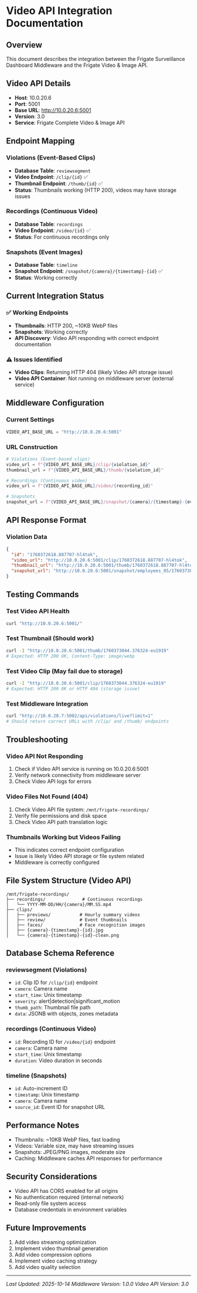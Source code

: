 # Video API Integration Documentation

## Overview
This document describes the integration between the Frigate Surveillance Dashboard Middleware and the Frigate Video & Image API.

## Video API Details
- **Host**: 10.0.20.6
- **Port**: 5001
- **Base URL**: http://10.0.20.6:5001
- **Version**: 3.0
- **Service**: Frigate Complete Video & Image API

## Endpoint Mapping

### Violations (Event-Based Clips)
- **Database Table**: `reviewsegment`
- **Video Endpoint**: `/clip/{id}` ✅
- **Thumbnail Endpoint**: `/thumb/{id}` ✅
- **Status**: Thumbnails working (HTTP 200), videos may have storage issues

### Recordings (Continuous Video)
- **Database Table**: `recordings`
- **Video Endpoint**: `/video/{id}` ✅
- **Status**: For continuous recordings only

### Snapshots (Event Images)
- **Database Table**: `timeline`
- **Snapshot Endpoint**: `/snapshot/{camera}/{timestamp}-{id}` ✅
- **Status**: Working correctly

## Current Integration Status

### ✅ Working Endpoints
- **Thumbnails**: HTTP 200, ~10KB WebP files
- **Snapshots**: Working correctly
- **API Discovery**: Video API responding with correct endpoint documentation

### ⚠️ Issues Identified
- **Video Clips**: Returning HTTP 404 (likely Video API storage issue)
- **Video API Container**: Not running on middleware server (external service)

## Middleware Configuration

### Current Settings
```python
VIDEO_API_BASE_URL = "http://10.0.20.6:5001"
```

### URL Construction
```python
# Violations (Event-based clips)
video_url = f"{VIDEO_API_BASE_URL}/clip/{violation_id}"
thumbnail_url = f"{VIDEO_API_BASE_URL}/thumb/{violation_id}"

# Recordings (Continuous video)
video_url = f"{VIDEO_API_BASE_URL}/video/{recording_id}"

# Snapshots
snapshot_url = f"{VIDEO_API_BASE_URL}/snapshot/{camera}/{timestamp}-{event_id}"
```

## API Response Format

### Violation Data
```json
{
  "id": "1760372618.887707-hl4tok",
  "video_url": "http://10.0.20.6:5001/clip/1760372618.887707-hl4tok",
  "thumbnail_url": "http://10.0.20.6:5001/thumb/1760372618.887707-hl4tok",
  "snapshot_url": "http://10.0.20.6:5001/snapshot/employees_05/1760373020.322353-1760372618.887707-hl4tok"
}
```

## Testing Commands

### Test Video API Health
```bash
curl "http://10.0.20.6:5001/"
```

### Test Thumbnail (Should work)
```bash
curl -I "http://10.0.20.6:5001/thumb/1760373044.376324-eu1919"
# Expected: HTTP 200 OK, Content-Type: image/webp
```

### Test Video Clip (May fail due to storage)
```bash
curl -I "http://10.0.20.6:5001/clip/1760373044.376324-eu1919"
# Expected: HTTP 200 OK or HTTP 404 (storage issue)
```

### Test Middleware Integration
```bash
curl "http://10.0.20.7:5002/api/violations/live?limit=1"
# Should return correct URLs with /clip/ and /thumb/ endpoints
```

## Troubleshooting

### Video API Not Responding
1. Check if Video API service is running on 10.0.20.6:5001
2. Verify network connectivity from middleware server
3. Check Video API logs for errors

### Video Files Not Found (404)
1. Check Video API file system: `/mnt/frigate-recordings/`
2. Verify file permissions and disk space
3. Check Video API path translation logic

### Thumbnails Working but Videos Failing
- This indicates correct endpoint configuration
- Issue is likely Video API storage or file system related
- Middleware is correctly configured

## File System Structure (Video API)
```
/mnt/frigate-recordings/
├── recordings/              # Continuous recordings
│   └── YYYY-MM-DD/HH/{camera}/MM.SS.mp4
├── clips/
│   ├── previews/           # Hourly summary videos
│   ├── review/             # Event thumbnails
│   ├── faces/              # Face recognition images
│   ├── {camera}-{timestamp}-{id}.jpg
│   └── {camera}-{timestamp}-{id}-clean.png
```

## Database Schema Reference

### reviewsegment (Violations)
- `id`: Clip ID for `/clip/{id}` endpoint
- `camera`: Camera name
- `start_time`: Unix timestamp
- `severity`: alert|detection|significant_motion
- `thumb_path`: Thumbnail file path
- `data`: JSONB with objects, zones metadata

### recordings (Continuous Video)
- `id`: Recording ID for `/video/{id}` endpoint
- `camera`: Camera name
- `start_time`: Unix timestamp
- `duration`: Video duration in seconds

### timeline (Snapshots)
- `id`: Auto-increment ID
- `timestamp`: Unix timestamp
- `camera`: Camera name
- `source_id`: Event ID for snapshot URL

## Performance Notes
- Thumbnails: ~10KB WebP files, fast loading
- Videos: Variable size, may have streaming issues
- Snapshots: JPEG/PNG images, moderate size
- Caching: Middleware caches API responses for performance

## Security Considerations
- Video API has CORS enabled for all origins
- No authentication required (internal network)
- Read-only file system access
- Database credentials in environment variables

## Future Improvements
1. Add video streaming optimization
2. Implement video thumbnail generation
3. Add video compression options
4. Implement video caching strategy
5. Add video quality selection

---
*Last Updated: 2025-10-14*
*Middleware Version: 1.0.0*
*Video API Version: 3.0*






